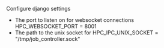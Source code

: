 Configure django settings
* The port to listen on for websocket connections
HPC_WEBSOCKET_PORT = 8001
* The path to the unix socket for
HPC_IPC_UNIX_SOCKET = "/tmp/job_controller.sock"